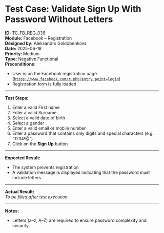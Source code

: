 # Test Case: Validate Sign Up With Password Without Letters

**ID:** TC_FB_REG_036  
**Module:** Facebook – Registration  
**Designed by:** Aleksandrs Goldobenkovs  
**Date:** 2025-06-18  
**Priority:** Medium  
**Type:** Negative Functional  
**Preconditions:**  
- User is on the Facebook registration page  ([`https://www.facebook.com/r.php?entry_point=login`](https://www.facebook.com/r.php?entry_point=login))
- Registration form is fully loaded

---

**Test Steps:**

1. Enter a valid First name
2. Enter a valid Surname
3. Select a valid date of birth
4. Select a gender
5. Enter a valid email or mobile number 
6. Enter a password that contains only digits and special characters (e.g. “1234!@”) 
7. Click on the **Sign Up** button

---

**Expected Result:**   
- The system prevents registration
- A validation message is displayed indicating that the password must include letters

---

**Actual Result:**  
_To be filled after test execution_

---

**Notes:**
- Letters (a–z, A–Z) are required to ensure password complexity and security
